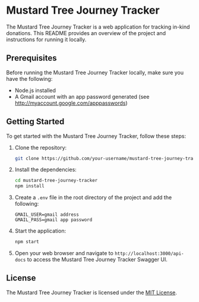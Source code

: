 # Mustard Tree Journey Tracker

The Mustard Tree Journey Tracker is a web application for tracking in-kind donations. This README provides an overview of the project and instructions for running it locally.

## Prerequisites

Before running the Mustard Tree Journey Tracker locally, make sure you have the following:

- Node.js installed
- A Gmail account with an app password generated (see http://myaccount.google.com/apppasswords)

## Getting Started

To get started with the Mustard Tree Journey Tracker, follow these steps:

1. Clone the repository:

    ```bash
    git clone https://github.com/your-username/mustard-tree-journey-tracker.git
    ```

2. Install the dependencies:

    ```bash
    cd mustard-tree-journey-tracker
    npm install
    ```

3. Create a `.env` file in the root directory of the project and add the following:

    ```plaintext
    GMAIL_USER=gmail address
    GMAIL_PASS=gmail app password
    ```

4. Start the application:

    ```bash
    npm start
    ```

5. Open your web browser and navigate to `http://localhost:3000/api-docs` to access the Mustard Tree Journey Tracker Swagger UI.

## License

The Mustard Tree Journey Tracker is licensed under the [MIT License](./LICENSE).